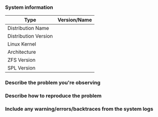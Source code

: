 <!--
Thank you for reporting an issue.

This issue tracker is for bugs and issues only.
If you need general support please use 
our mailing list. https://github.com/zfsonlinux/zfs/wiki/Mailing-Lists

Please fill in as much of the template as possible.
-->

### System information
<!--  add version after "|" character -->
Type                                | Version/Name
  ---                                  |     --- 
Distribution Name       | 
Distribution Version    | 
Linux Kernel                 | 
Architecture                 | 
ZFS Version                  | 
SPL Version                  | 
<!-- 
Commands to find ZFS/SPL versions:
modinfo zfs | grep -iw version
modinfo spl | grep -iw version 
-->

### Describe the problem you're observing

### Describe how to reproduce the problem

### Include any warning/errors/backtraces from the system logs
<!-- 
Example:
```
this is an example how log text should be marked (wrap it with ```)
```
-->
